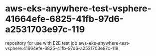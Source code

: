 # aws-eks-anywhere-test-vsphere-41664efe-6825-41fb-97d6-a2531703e97c-119
repository for use with E2E test job aws-eks-anywhere-test-vsphere:41664efe-6825-41fb-97d6-a2531703e97c-119
